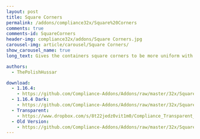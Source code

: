 ```yaml
---
layout: post
title: Square Corners
permalink: /addons/compliance32x/Square%20Corners
comments: true
comments-id: SquareCorners
header-img: compliance32x/addons/Square Corners.jpg
carousel-img: article/carousel/Square Corners/
show_carousel_name: true
long_text: Gives the containers square corners to be more uniform with other UI elements. Also available in Dark, based off of jogurciQ's Dark UI.

authors:
  - ThePolishHussar

download:
  - 1.16.4:
    - https://github.com/Compliance-Addons/Addons/raw/master/32x/Square%20Corners/Compliant%20Square%20Corners%20-%201.16.4.zip
  - 1.16.4 Dark:
    - https://github.com/Compliance-Addons/Addons/raw/master/32x/Square%20Corners/Compliant%20Square%20Corners%20Dark%20-%201.16.4.zip
  - Transparent:
    - https://www.dropbox.com/s/8t22jedz0vit1m0/Compliance_Transparent_GUI_Squared.zip?dl=1
  - Old Version:
    - https://github.com/Compliance-Addons/Addons/raw/master/32x/Square%20Corners
---
```

